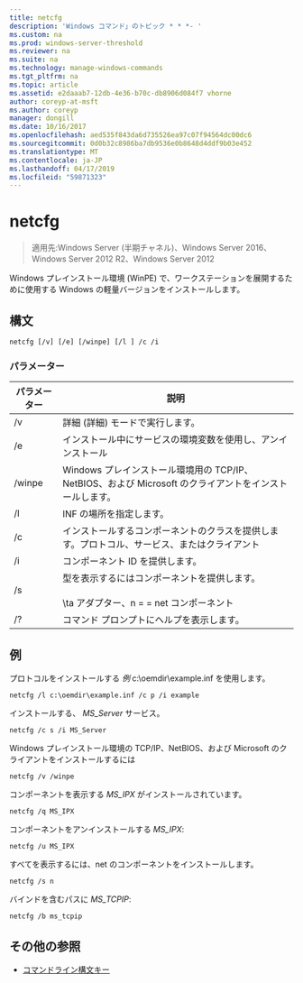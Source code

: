 ```yaml
---
title: netcfg
description: 'Windows コマンド」のトピック * * *- '
ms.custom: na
ms.prod: windows-server-threshold
ms.reviewer: na
ms.suite: na
ms.technology: manage-windows-commands
ms.tgt_pltfrm: na
ms.topic: article
ms.assetid: e2daaab7-12db-4e36-b70c-db8906d084f7 vhorne
author: coreyp-at-msft
ms.author: coreyp
manager: dongill
ms.date: 10/16/2017
ms.openlocfilehash: aed535f843da6d735526ea97c07f94564dc00dc6
ms.sourcegitcommit: 0d0b32c8986ba7db9536e0b8648d4ddf9b03e452
ms.translationtype: MT
ms.contentlocale: ja-JP
ms.lasthandoff: 04/17/2019
ms.locfileid: "59871323"
---
```

# <a name="netcfg"></a>netcfg

>適用先:Windows Server (半期チャネル)、Windows Server 2016、Windows Server 2012 R2、Windows Server 2012

Windows プレインストール環境 (WinPE) で、ワークステーションを展開するために使用する Windows の軽量バージョンをインストールします。   
## <a name="syntax"></a>構文  
```  
netcfg [/v] [/e] [/winpe] [/l ] /c /i  
```  
### <a name="parameters"></a>パラメーター  
|パラメーター|説明|  
|-------|--------|  
|/v|詳細 (詳細) モードで実行します。|  
|/e|インストール中にサービスの環境変数を使用し、アンインストール|  
|/winpe|Windows プレインストール環境用の TCP/IP、NetBIOS、および Microsoft のクライアントをインストールします。|  
|/l|INF の場所を指定します。|  
|/c|インストールするコンポーネントのクラスを提供します。プロトコル、サービス、またはクライアント|  
|/i|コンポーネント ID を提供します。|  
|/s|型を表示するにはコンポーネントを提供します。<br /><br />\ta アダプター、n = = net コンポーネント|  
|/?|コマンド プロンプトにヘルプを表示します。|  
## <a name="BKMK_Examples"></a>例  
プロトコルをインストールする *例* c:\oemdir\example.inf を使用します。  
```  
netcfg /l c:\oemdir\example.inf /c p /i example  
```  
インストールする、 *MS_Server* サービス。  
```  
netcfg /c s /i MS_Server  
```  
Windows プレインストール環境の TCP/IP、NetBIOS、および Microsoft のクライアントをインストールするには  
```  
netcfg /v /winpe  
```  
コンポーネントを表示する *MS_IPX* がインストールされています。  
```  
netcfg /q MS_IPX  
```  
コンポーネントをアンインストールする *MS_IPX*:  
```  
netcfg /u MS_IPX  
```  
すべてを表示するには、net のコンポーネントをインストールします。  
```  
netcfg /s n  
```  
バインドを含むパスに *MS_TCPIP*:  
```  
netcfg /b ms_tcpip  
```  
## <a name="additional-references"></a>その他の参照  
-   [コマンドライン構文キー](command-line-syntax-key.md)  
